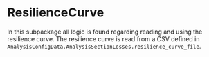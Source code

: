 # ResilienceCurve

In this subpackage all logic is found regarding reading and using the resilience curve.
The resilience curve is read from a CSV defined in `AnalysisConfigData.AnalysisSectionLosses.resilience_curve_file`.